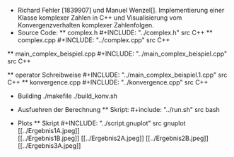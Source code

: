 * Richard Fehler [1839907] und Manuel Wenzel[].
 Implementierung einer Klasse komplexer Zahlen in C++
und Visualisierung vom Konvergenzverhalten komplexer Zahlenfolgen.
* Source Code:
** complex.h
#+INCLUDE: "../complex.h" src C++
** complex.cpp 
#+INCLUDE: "../complex.cpp" src C++

** main_complex_beispiel.cpp 
#+INCLUDE: "../main_complex_beispiel.cpp" src C++

** operator Schreibweise
#+INCLUDE: "../main_complex_beispiel.1.cpp" src C++
** konvergence.cpp 
#+INCLUDE: "../konvergence.cpp" src C++
* Building 
  ./makefile
  ./build_konv.sh
* Ausfuehren der Berechnung
** Skript:
   #+include: "../run.sh" src bash

* Plots
** Skript
#+INCLUDE: "../script.gnuplot" src gnuplot
  [[../Ergebnis1A.jpeg]]  
[[../Ergebnis1B.jpeg]]
[[../Ergebnis2A.jpeg]]
[[../Ergebnis2B.jpeg]]
[[../Ergebnis3A.jpeg]]
 


